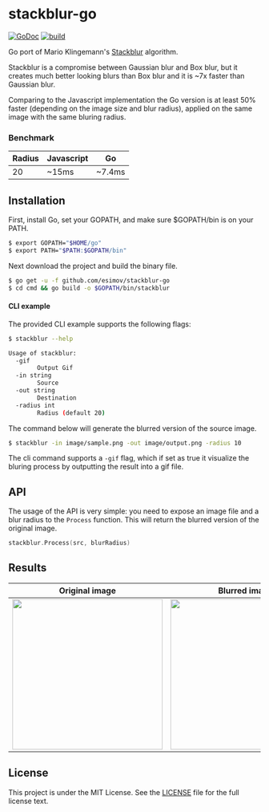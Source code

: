 # stackblur-go

[![GoDoc](https://godoc.org/github.com/golang/gddo?status.svg)](https://godoc.org/github.com/esimov/stackblur-go)
[![build](https://github.com/esimov/stackblur-go/actions/workflows/build.yml/badge.svg)](https://github.com/esimov/stackblur-go/actions/workflows/build.yml)

Go port of Mario Klingemann's [Stackblur](http://incubator.quasimondo.com/processing/fast_blur_deluxe.php) algorithm.

Stackblur is a compromise between Gaussian blur and Box blur, but it creates much better looking blurs than Box blur and it is ~7x faster than Gaussian blur.

Comparing to the Javascript implementation the Go version is at least 50% faster (depending on the image size and blur radius), applied on the same image with the same bluring radius.

### Benchmark
Radius       | Javascript  | Go
-------------|-------------|-------------
20           | ~15ms       | ~7.4ms

## Installation

First, install Go, set your GOPATH, and make sure $GOPATH/bin is on your PATH.

```bash
$ export GOPATH="$HOME/go"
$ export PATH="$PATH:$GOPATH/bin"
```

Next download the project and build the binary file.

```bash
$ go get -u -f github.com/esimov/stackblur-go
$ cd cmd && go build -o $GOPATH/bin/stackblur
```

#### CLI example

The provided CLI example supports the following flags:
```bash
$ stackblur --help

Usage of stackblur:
  -gif
    	Output Gif
  -in string
    	Source
  -out string
    	Destination
  -radius int
    	Radius (default 20)
```
The command below will generate the blurred version of the source image.

```bash
$ stackblur -in image/sample.png -out image/output.png -radius 10
```
The cli command supports a `-gif` flag, which if set as true it visualize the bluring process by outputting the result into a gif file.

## API

The usage of the API is very simple: you need to expose an image file and a blur radius to the `Process` function. This will return the blurred version of the original image.

```Go
stackblur.Process(src, blurRadius)
```

## Results

| Original image | Blurred image |
|:--:|:--:|
| <img src="https://github.com/esimov/stackblur-go/blob/master/image/sample.png" height="300"> | <img src="https://github.com/esimov/stackblur-go/blob/master/image/output.png" height="300"> |


## License

This project is under the MIT License. See the [LICENSE](https://github.com/esimov/stackblur-go/blob/master/LICENSE) file for the full license text.

